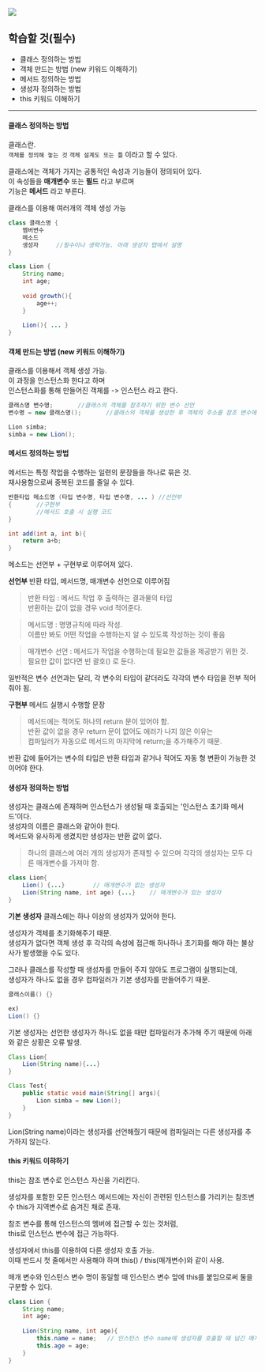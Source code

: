 ![](https://velog.velcdn.com/images/jiwon709/post/d8a80fde-c2c6-4ead-bd0d-00f9051e8b1d/image.png)

## 학습할 것(필수)
- 클래스 정의하는 방법
- 객체 만드는 방법 (new 키워드 이해하기)
- 메서드 정의하는 방법
- 생성자 정의하는 방법
- this 키워드 이해하기
---

#### 클래스 정의하는 방법
클래스란.   
`객체를 정의해 놓는 것` `객체 설계도 또는 틀`  이라고 할 수 있다.   

클래스에는 객체가 가지는 공통적인 속성과 기능들이 정의되어 있다.   
이 속성들을 **매개변수** 또는 **필드** 라고 부르며    
기능은 **메서드** 라고 부른다.

클래스를 이용해 여러개의 객체 생성 가능
```java
class 클래스명 {
	멤버변수
    메소드
    생성자		//필수이나 생략가능. 아래 생성자 탭에서 설명
}
```

```java
class Lion {
	String name;
    int age;
    
    void growth(){
    	age++;
    }
    
    Lion(){ ... }
}
```

#### 객체 만드는 방법 (new 키워드 이해하기)
클래스를 이용해서 객체 생성 가능.   
이 과정을 인스턴스화 한다고 하며   
인스턴스화를 통해 만들어진 객체를 -> 인스턴스 라고 한다.

```java
클래스명 변수명;		//클래스의 객체를 참조하기 위한 변수 선언
변수명 = new 클래스명();		//클래스의 객체를 생성한 후 객체의 주소를 참조 변수에 저장
```
```java
Lion simba;
simba = new Lion();
```

#### 메서드 정의하는 방법
메서드는 특정 작업을 수행하는 일련의 문장들을 하나로 묶은 것.   
재사용함으로써 중복된 코드를 줄일 수 있다.
```java
반환타입 메소드명 (타입 변수명, 타입 변수명, ... ) //선언부
{		//구현부
		//메서드 호출 시 실행 코드
}
```
```java
int add(int a, int b){
	return a+b;
}
```
메소드는 선언부 + 구현부로 이루어져 있다.   

**선언부**
반환 타입, 메서드명, 매개변수 선언으로 이루어짐   

>반환 타입 : 메서드 작업 후 출력하는 결과물의 타입   
반환하는 값이 없을 경우  void 적어준다.   

>메서드명 : 명명규칙에 따라 작성.   
이름만 봐도 어떤 작업을 수행하는지 알 수 있도록 작성하는 것이 좋음   

>매개변수 선언 : 메서드가 작업을 수행하는데 필요한 값들을 제공받기 위한 것.   
필요한 값이 없다면 빈 괄호() 로 둔다.   

일반적은 변수 선언과는 달리, 각 변수의 타입이 같더라도 각각의 변수 타입을 전부 적어줘야 됨.

**구현부**
메서드 실행시 수행할 문장   
>메서드에는 적어도 하나의 return 문이 있어야 함.   
반환 값이 없을 경우 return 문이 없어도 에러가 나지 않은 이유는   
컴파일러가 자동으로 메서드의 마지막에 return;을 추가해주기 때문.   

반환 값에 들어가는 변수의 타입은 반환 타입과 같거나 적어도 자동 형 변환이 가능한 것이어야 한다.

#### 생성자 정의하는 방법
생성자는 클래스에 존재하며 인스턴스가 생성될 때 호출되는 '인스턴스 초기화 메서드'이다.   
생성자의 이름은 클래스와 같아야 한다.   
메서드와 유사하게 생겼지만 생성자는 반환 값이 없다.   

>하나의 클래스에 여러 개의 생성자가 존재할 수 있으며 각각의 생성자는 모두 다른 매개변수를 가져야 함.

```java
class Lion{
	Lion() {...}		// 매개변수가 없는 생성자
	Lion(String name, int age) {...}	// 매개변수가 있는 생성자
}
```

**기본 생성자**
클래스에는 하나 이상의 생성자가 있어야 한다.   

생성자가 객체를 초기화해주기 때문.   
생성자가 없다면 객체 생성 후 각각의 속성에 접근해 하나하나 초기화를 해야 하는 불상사가 발생했을 수도 있다.   

그러나 클래스를 작성할 때 생성자를 만들어 주지 않아도 프로그램이 실행되는데,   
생성자가 하나도 없을 경우 컴파일러가 기본 생성자를 만들어주기 때문.
```java
클래스이름() {}

ex)
Lion() {}
```
기본 생성자는 선언한 생성자가 하나도 없을 때만 컴파일러가 추가해 주기 때문에
아래와 같은 상황은 오류 발생.
```java
Class Lion{
	Lion(String name){...}
}

Class Test{
	public static void main(String[] args){
    	Lion simba = new Lion();
    }
}
```
Lion(String name)이라는 생성자를 선언해줬기 때문에 컴파일러는 다른 생성자를 추가하지 않는다.

#### this 키워드 이햐하기
this는 참조 변수로 인스턴스 자신을 가리킨다.   

생성자를 포함한 모든 인스턴스 메서드에는 자신이 관련된 인스턴스를 가리키는 참조변수 this가 지역변수로 숨겨진 채로 존재.   

참조 변수를 통해 인스턴스의 멤버에 접근할 수 있는 것처럼,   
this로 인스턴스 변수에 접근 가능하다.   

생성자에서 this를 이용하여 다른 생성자 호출 가능.   
이때 반드시 첫 줄에서만 사용해야 하며 this() / this(매개변수)와 같이 사용.   

매개 변수와 인스턴스 변수 명이 동일할 때 인스턴스 변수 앞에 this를 붙임으로써 둘을 구분할 수 있다.
```java
class Lion {
	String name;
    int age;
    
    Lion(String name, int age){
    	this.name = name;	// 인스턴스 변수 name에 생성자를 호출할 때 넘긴 매개변수 name을 저장한다.
        this.age = age;
    }
}
```

